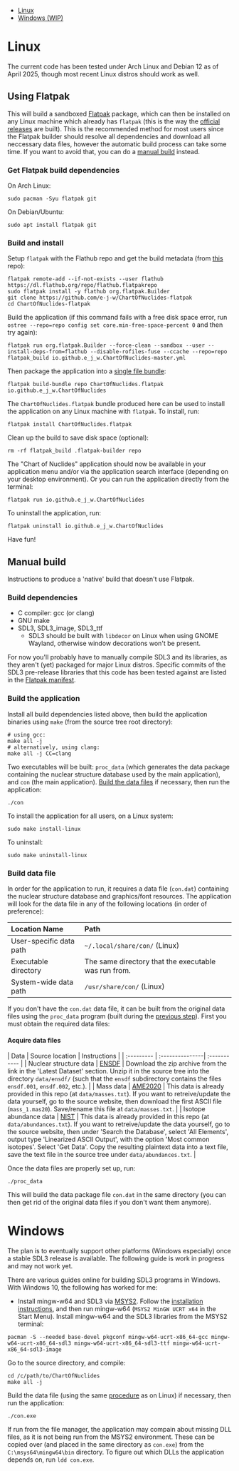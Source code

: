 - [Linux](#linux)
- [Windows (WIP)](#windows)

# Linux

The current code has been tested under Arch Linux and Debian 12 as of April 2025, though most recent Linux distros should work as well.

## Using Flatpak

This will build a sandboxed [Flatpak](https://flatpak.org/) package, which can then be installed on any Linux machine which already has `flatpak` (this is the way the [official releases](https://github.com/e-j-w/ChartOfNuclides/releases) are built). This is the recommended method for most users since the Flatpak builder should resolve all dependencies and download all neccessary data files, however the automatic build process can take some time. If you want to avoid that, you can do a [manual build](#manual-build) instead.

### Get Flatpak build dependencies

On Arch Linux:

```
sudo pacman -Syu flatpak git
```

On Debian/Ubuntu:

```
sudo apt install flatpak git
```

### Build and install

Setup `flatpak` with the Flathub repo and get the build metadata (from [this](https://github.com/e-j-w/ChartOfNuclides-flatpak) repo):

```
flatpak remote-add --if-not-exists --user flathub https://dl.flathub.org/repo/flathub.flatpakrepo
sudo flatpak install -y flathub org.flatpak.Builder
git clone https://github.com/e-j-w/ChartOfNuclides-flatpak
cd ChartOfNuclides-flatpak
```

Build the application (if this command fails with a free disk space error, run `ostree --repo=repo config set core.min-free-space-percent 0` and then try again):

```
flatpak run org.flatpak.Builder --force-clean --sandbox --user --install-deps-from=flathub --disable-rofiles-fuse --ccache --repo=repo flatpak_build io.github.e_j_w.ChartOfNuclides-master.yml
```

Then package the application into a [single file bundle](https://docs.flatpak.org/en/latest/single-file-bundles.html):

```
flatpak build-bundle repo ChartOfNuclides.flatpak io.github.e_j_w.ChartOfNuclides
```

The `ChartOfNuclides.flatpak` bundle produced here can be used to install the application on any Linux machine with `flatpak`.  To install, run:

```
flatpak install ChartOfNuclides.flatpak
```

Clean up the build to save disk space (optional):

```
rm -rf flatpak_build .flatpak-builder repo
```

The "Chart of Nuclides" application should now be available in your application menu and/or via the application search interface (depending on your desktop environment). Or you can run the application directly from the terminal:

```
flatpak run io.github.e_j_w.ChartOfNuclides
```

To uninstall the application, run:

```
flatpak uninstall io.github.e_j_w.ChartOfNuclides
```

Have fun!

## Manual build

Instructions to produce a 'native' build that doesn't use Flatpak.

### Build dependencies

* C compiler: gcc (or clang)
* GNU make
* SDL3, SDL3_image, SDL3_ttf
  * SDL3 should be built with `libdecor` on Linux when using GNOME Wayland, otherwise window decorations won't be present.

For now you'll probably have to manually compile SDL3 and its libraries, as they aren't (yet) packaged for major Linux distros. Specific commits of the SDL3 pre-release libraries that this code has been tested against are listed in the [Flatpak manifest](https://github.com/e-j-w/ChartOfNuclides-flatpak/blob/master/io.github.e_j_w.ChartOfNuclides-master.yml).

### Build the application

Install all build dependencies listed above, then build the application binaries using `make` (from the source tree root directory):

```
# using gcc:
make all -j
# alternatively, using clang:
make all -j CC=clang
```

Two executables will be built: `proc_data` (which generates the data package containing the nuclear structure database used by the main application), and `con` (the main application).  [Build the data files](#build-data-file) if necessary, then run the application:

```
./con
```

To install the application for all users, on a Linux system:

```
sudo make install-linux
```

To uninstall:

```
sudo make uninstall-linux
```

### Build data file

In order for the application to run, it requires a data file (`con.dat`) containing the nuclear structure database and graphics/font resources.  The application will look for the data file in any of the following locations (in order of preference):

| Location Name            | Path |
| :----------------------- | :----- |
| User-specific data path  | `~/.local/share/con/` (Linux) |
| Executable directory     | The same directory that the executable was run from.  |
| System-wide data path    | `/usr/share/con/` (Linux) |


If you don't have the `con.dat` data file, it can be built from the original data files using the `proc_data` program (built during the [previous step](#build-the-application)).  First you must obtain the required data files:

#### Acquire data files

<a id="data_sources"></a>
| Data       | Source location | Instructions |
| :--------- | :---------------| :----------- |
| Nuclear structure data    |  [ENSDF](https://www.nndc.bnl.gov/ensarchivals/) | Download the zip archive from the link in the 'Latest Dataset' section. Unzip it in the source tree into the directory `data/ensdf/` (such that the `ensdf` subdirectory contains the files `ensdf.001`, `ensdf.002`, etc.). |
| Mass data                 | [AME2020](https://amdc.impcas.ac.cn/web/masseval.html) | This data is already provided in this repo (at `data/masses.txt`).  If you want to retreive/update the data yourself, go to the source website, then download the first ASCII file (`mass_1.mas20`).  Save/rename this file at `data/masses.txt`. |
| Isotope abundance data    | [NIST](https://www.nist.gov/pml/atomic-weights-and-isotopic-compositions-relative-atomic-masses) | This data is already provided in this repo (at `data/abundances.txt`).  If you want to retreive/update the data yourself, go to the source website, then under 'Search the Database', select 'All Elements', output type 'Linearized ASCII Output', with the option 'Most common isotopes'.  Select 'Get Data'.  Copy the resulting plaintext data into a text file, save the text file in the source tree under `data/abundances.txt`. |

Once the data files are properly set up, run: 

```
./proc_data
```

This will build the data package file `con.dat` in the same directory (you can then get rid of the original data files if you don't want them anymore).

# Windows

The plan is to eventually support other platforms (Windows especially) once a stable SDL3 release is available. The following guide is work in progress and may not work yet.

There are various guides online for building SDL3 programs in Windows.  With Windows 10, the following has worked for me:

* Install mingw-w64 and SDL3 via [MSYS2](https://www.msys2.org/).  Follow the [installation instructions](https://www.msys2.org/#installation), and then run mingw-w64 (`MSYS2 MinGW UCRT x64` in the Start Menu). Install mingw-w64 and the SDL3 libraries from the MSYS2 terminal:

```
pacman -S --needed base-devel pkgconf mingw-w64-ucrt-x86_64-gcc mingw-w64-ucrt-x86_64-sdl3 mingw-w64-ucrt-x86_64-sdl3-ttf mingw-w64-ucrt-x86_64-sdl3-image
```

Go to the source directory, and compile:

```
cd /c/path/to/ChartOfNuclides
make all -j
```

Build the data file (using the same [procedure](#build-data-file) as on Linux) if necessary, then run the application:

```
./con.exe
```

If run from the file manager, the application may compain about missing DLL files, as it is not being run from the MSYS2 environment.  These can be copied over (and placed in the same directory as `con.exe`) from the `C:\msys64\mingw64\bin` directory.  To figure out which DLLs the application depends on, run `ldd con.exe`.
